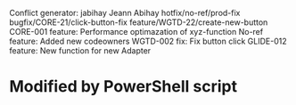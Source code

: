 Conflict generator:
jabihay Jeann Abihay  hotfix/no-ref/prod-fix bugfix/CORE-21/click-button-fix feature/WGTD-22/create-new-button  CORE-001 feature: Performance optimazation of xyz-function No-ref feature: Added new codeowners WGTD-002 fix: Fix button click GLIDE-012 feature: New function for new Adapter 
# Modified by PowerShell script
